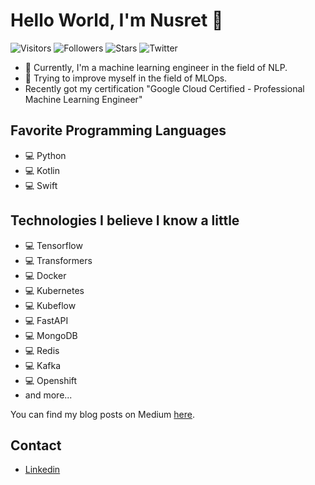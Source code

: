 # Hello World, I'm Nusret 👋

 ![Visitors](https://visitor-badge.glitch.me/badge?page_id=NusretOzates.visitor-badge)
 ![Followers](https://img.shields.io/github/followers/NusretOzates?style=social)
 ![Stars](https://img.shields.io/github/stars/NusretOzates?style=social)
 ![Twitter](https://img.shields.io/twitter/follow/nsrt_py?style=social)
  
- 🔭 Currently, I'm a machine learning engineer in the field of NLP. 
- 🌱 Trying to improve myself in the field of MLOps.
- Recently got my certification "Google Cloud Certified - Professional Machine Learning Engineer"

## Favorite Programming Languages
- 💻 Python
- 💻 Kotlin
- 💻 Swift

## Technologies I believe I know a little

- 💻 Tensorflow
- 💻 Transformers
- 💻 Docker
- 💻 Kubernetes
- 💻 Kubeflow
- 💻 FastAPI
- 💻 MongoDB
- 💻 Redis
- 💻 Kafka
- 💻 Openshift
- and more...


You can find my blog posts on Medium [here](https://medium.com/@m.nusret.ozates).

## Contact
- [Linkedin](https://www.linkedin.com/in/nusret-ozates/)
